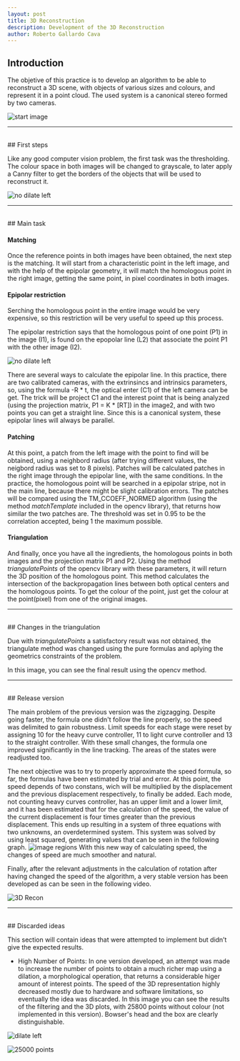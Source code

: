```yaml
---
layout: post
title: 3D Reconstruction
description: Development of the 3D Reconstruction
author: Roberto Gallardo Cava
---
```


## Introduction

The objetive of this practice is to develop an algorithm to be able to reconstruct a 3D scene, with objects of various sizes and colours, and represent it in a point cloud.
The used system is a canonical stereo formed by two cameras.


![start image]({{site.baseurl}}/images/3d_reconstruction.png)

******************************************************************************************************************************************************************************************************************
<br>
## First steps

Like any good computer vision problem, the first task was the thresholding. The colour space in both images will be changed to grayscale, to later apply a Canny filter to get the borders
of the objects that will be used to reconstruct it.

![no dilate left]({{site.baseurl}}/images/left_no_dilate.jpeg)

******************************************************************************************************************************************************************************************************************
<br>
## Main task

#### Matching

Once the reference points in both images have been obtained, the next step is the matching. It will start from a characteristic point in the left image, and with the help of the 
epipolar geometry, it will match the homologous point in the right image, getting the same point, in pixel coordinates in both images.

#### Epipolar restriction

Serching the homologous point in the entire image would be very expensive, so this restriction will be very useful to speed up this process.

The epipolar restriction says that the homologous point of one point (P1) in the image (I1), is found on the epopolar line (L2) that associate the point P1 with the other image (I2).

![no dilate left]({{site.baseurl}}/images/epipolar_geometry.png)

There are several ways to calculate the epipolar line. In this practice, there are two calibrated cameras, with the extrinsincs and intrinsics parameters, so, using the formula -R \* t, 
the optical enter (C1) of the left camera can be get. The trick will be project C1 and the interest point that is being analyzed (using the projection matrix, P1 = K \* [RT]) in the image2,
and with two points you can get a straight line. Since this is a canonical system, these epipolar lines will always be parallel.

#### Patching

At this point, a patch from the left image with the point to find will be obtained, using a neighbord radius (after trying different values, the neigbord radius was set to 8 pixels). Patches will be calculated
patches in the right image through the epipolar line, with the same conditions.  In the practice, the homologous point will be searched in a epipolar stripe, not in the main line, because
 there might be slight calibration errors. The patches will be compared using the TM_CCOEFF_NORMED algorithm (using the method *matchTemplate* included in the opencv library),
that returns how similar the two patches are. The threshold was set in 0.95 to be the correlation accepted, being 1 the maximum possible.

#### Triangulation

And finally, once you have all the ingredients, the homologous points in both images and the projection matrix P1 and P2. Using the method *triangulatePoints*
of the opencv library  with these parameters, it will return the 3D position of the homologous point. This method calculates the intersection of the backpropagation lines between both optical
centers and the homologous points. To get the colour of the point, just get the colour at the point(pixel) from one of the original images.


******************************************************************************************************************************************************************************************************************
<br>
## Changes in the triangulation

Due with *triangulatePoints* a satisfactory result was not obtained, the triangulate method was changed using the pure formulas and aplying the geometrics constraints of the problem.

In this image, you can see the final result using the opencv method.

******************************************************************************************************************************************************************************************************************
<br>
## Release version

The main problem of the previous version was the zigzagging. Despite going faster, the formula one didn't follow the line properly, so the speed was delimited to gain robustness.
Limit speeds for each stage were reset by assigning 10 for the heavy curve controller, 11 to light curve controller and 13 to the straight controller. With these small changes, the formula
one improved significantly in the line tracking. The areas of the states were readjusted too.

The next objective was to try to properly approximate the speed formula, so far, the formulas have been estimated by trial and error. At this point, the speed depends of two constans, wich will be multiplied by the displacement and the previous
displacement respectively, to finally be added. Each mode, not counting heavy curves controller, has an upper limit and a lower limit, and it has been estimated that for the calculation of
the speed, the value of the current displacement is four times greater than the previous displacement. This ends up resulting in a system of three equations with two unknowns, an overdetermined
system. This system was solved by using least squared, generating values that can be seen in the following graph.
![image regions]({{site.baseurl}}/images/grafica_velocidad.png)
With this new way of calculating speed, the changes of speed are much smoother and natural.

Finally, after the relevant adjustments in the calculation of rotation after having changed the speed of the algorithm, a very stable version has been developed as can be seen in the following video.

![3D Recon]({{site.baseurl}}/images/3d_recon.gif)

******************************************************************************************************************************************************************************************************************
<br>
## Discarded ideas

This section will contain ideas that were attempted to implement but didn’t give the expected results.

* High Number of Points: In one version developed, an attempt was made to increase the number of points to obtain a much richer map using a dilation, a morphological operation, that returns
a considerable higer amount of interest points. The speed of the 3D representation highly decreased mostly due to hardware and software limitations, so eventually the idea was discarded. In this image
 you can see the results of the filtering and the 3D plots, with 25800 points without colour (not implemented in this version). Bowser's head and the box are clearly distinguishable.

![dilate left]({{site.baseurl}}/images/left_dilate.jpeg)

![25000 points]({{site.baseurl}}/images/25000_points.jpeg)


